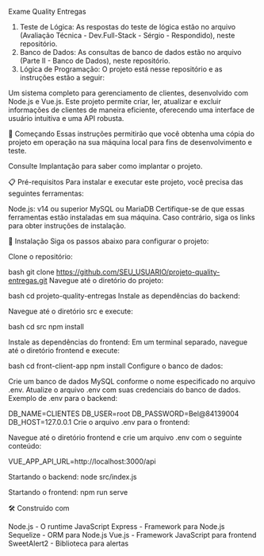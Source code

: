 Exame Quality Entregas

1. Teste de Lógica: As respostas do teste de lógica estão no arquivo (Avaliação Técnica - Dev.Full-Stack - Sérgio - Respondido), neste repositório.
2. Banco de Dados: As consultas de banco de dados estão no arquivo (Parte II - Banco de Dados), neste repositório.
3. Lógica de Programação: O projeto está nesse repositório e as instruções estão a seguir:

Um sistema completo para gerenciamento de clientes, desenvolvido com Node.js e Vue.js. Este projeto permite criar, ler, atualizar e excluir informações de clientes de maneira eficiente, oferecendo uma interface de usuário intuitiva e uma API robusta.

🚀 Começando
Essas instruções permitirão que você obtenha uma cópia do projeto em operação na sua máquina local para fins de desenvolvimento e teste.

Consulte Implantação para saber como implantar o projeto.

📋 Pré-requisitos
Para instalar e executar este projeto, você precisa das seguintes ferramentas:

Node.js: v14 ou superior
MySQL ou MariaDB
Certifique-se de que essas ferramentas estão instaladas em sua máquina. Caso contrário, siga os links para obter instruções de instalação.

🔧 Instalação
Siga os passos abaixo para configurar o projeto:

Clone o repositório:

bash
git clone https://github.com/SEU_USUARIO/projeto-quality-entregas.git
Navegue até o diretório do projeto:

bash
cd projeto-quality-entregas
Instale as dependências do backend:

Navegue até o diretório src e execute:

bash
cd src
npm install

Instale as dependências do frontend:
Em um terminal separado, navegue até o diretório frontend e execute:

bash
cd front-client-app
npm install
Configure o banco de dados:

Crie um banco de dados MySQL conforme o nome especificado no arquivo .env.
Atualize o arquivo .env com suas credenciais do banco de dados.
Exemplo de .env para o backend:

DB_NAME=CLIENTES
DB_USER=root
DB_PASSWORD=Bel@84139004
DB_HOST=127.0.0.1
Crie o arquivo .env para o frontend:

Navegue até o diretório frontend e crie um arquivo .env com o seguinte conteúdo:

VUE_APP_API_URL=http://localhost:3000/api

Startando o backend:
node src/index.js

Startando o frontend:
npm run serve

🛠️ Construído com

Node.js - O runtime JavaScript
Express - Framework para Node.js
Sequelize - ORM para Node.js
Vue.js - Framework JavaScript para frontend
SweetAlert2 - Biblioteca para alertas
